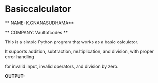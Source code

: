 # Basiccalculator

** NAME: K.GNANASUDHAMA**

** COMPANY: Vaultofcodes **

This is a simple Python program that works as a basic calculator.

It supports addition, subtraction, multiplication, and division, with proper error handling 

for invalid input, invalid operators, and division by zero.

**OUTPUT:**



